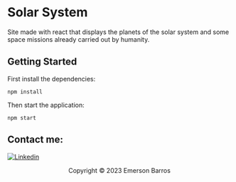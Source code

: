 # Solar System

Site made with react that displays the planets of the solar system and some space missions already carried out by humanity.

## Getting Started

First install the dependencies:

``` shell
npm install
```
Then start the application:

```shell
npm start
```

## Contact me: 

[![Linkedin](https://img.shields.io/badge/LinkedIn-0077B5?style=for-the-badge&logo=linkedin&logoColor=white)](https://www.linkedin.com/in/emersonfbarros/)

<p align="center">Copyright © 2023 Emerson Barros</p>
